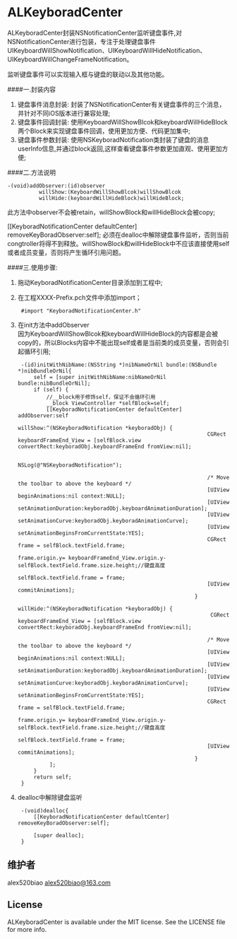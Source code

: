 # ALKeyboradCenter

ALKeyboradCenter封装NSNotificationCenter监听键盘事件,对NSNotificationCenter进行包装，专注于处理键盘事件UIKeyboardWillShowNotification、UIKeyboardWillHideNotification、UIKeyboardWillChangeFrameNotification。 

监听键盘事件可以实现输入框与键盘的联动以及其他功能。

####一.封装内容
1. 键盘事件消息封装: 封装了NSNotificationCenter有关键盘事件的三个消息，并针对不同iOS版本进行兼容处理;
2. 键盘事件回调封装: 使用KeyboardWillShowBlcok和keyboardWillHideBlock两个Block来实现键盘事件回调，使用更加方便、代码更加集中;
3. 键盘事件参数封装: 使用NSKeyboradNotification类封装了键盘的消息userInfo信息,并通过block返回,这样查看键盘事件参数更加直观、使用更加方便;

####二.方法说明  

    -(void)addObserver:(id)observer 
              willShow:(KeyboardWillShowBlcok)willShowBlcok 
              willHide:(keyboardWillHideBlock)willHideBlock;
此方法中observer不会被retain，willShowBlock和willHideBlock会被copy;  

[[KeyboradNotificationCenter defaultCenter] removeKeyBoradObserver:self];
必须在dealloc中解除键盘事件监听，否则当前congtroller将得不到释放。willShowBlock和willHideBlock中不应该直接使用self或者成员变量，否则将产生循环引用问题。

####三.使用步骤:
1. 拖动KeyboradNotificationCenter目录添加到工程中;   
2. 在工程XXXX-Prefix.pch文件中添加import； 

    	#import "KeyboradNotificationCenter.h"
    
3. 在init方法中addObserver  
因为KeyboardWillShowBlcok和keyboardWillHideBlock的内容都是会被copy的，所以Blocks内容中不能出现self或者是当前类的成员变量，否则会引起循环引用;  

	    -(id)initWithNibName:(NSString *)nibNameOrNil bundle:(NSBundle *)nibBundleOrNil{
	        self = [super initWithNibName:nibNameOrNil bundle:nibBundleOrNil];
	        if (self) {
	            //__block用于修饰self，保证不会循环引用
	            __block ViewController *selfBlock=self;
	            [[KeyboradNotificationCenter defaultCenter] addObserver:self
	                                                           willShow:^(NSKeyboradNotification *keyboradObj) {
	                                                               CGRect keyboardFrameEnd_View = [selfBlock.view convertRect:keyboradObj.keyboardFrameEnd fromView:nil];
	                                                               
	                                                               NSLog(@"NSKeyboradNotification");
	                                                               
	                                                               /* Move the toolbar to above the keyboard */
	                                                               [UIView beginAnimations:nil context:NULL];
	                                                               [UIView setAnimationDuration:keyboradObj.keyboardAnimationDuration];
	                                                               [UIView setAnimationCurve:keyboradObj.keyboradAnimationCurve];
	                                                               [UIView setAnimationBeginsFromCurrentState:YES];
	                                                               CGRect frame = selfBlock.textField.frame;
	                                                               frame.origin.y= keyboardFrameEnd_View.origin.y-selfBlock.textField.frame.size.height;//键盘高度
	                                                               selfBlock.textField.frame = frame;
	                                                               [UIView commitAnimations];
	                                                           }
	                                                           willHide:^(NSKeyboradNotification *keyboradObj) {
	                                                                CGRect keyboardFrameEnd_View = [selfBlock.view convertRect:keyboradObj.keyboardFrameEnd fromView:nil];
	                                                               
	                                                               /* Move the toolbar to above the keyboard */
	                                                               [UIView beginAnimations:nil context:NULL];
	                                                               [UIView setAnimationDuration:keyboradObj.keyboardAnimationDuration];
	                                                               [UIView setAnimationCurve:keyboradObj.keyboradAnimationCurve];
	                                                               [UIView setAnimationBeginsFromCurrentState:YES];
	                                                               CGRect frame = selfBlock.textField.frame;
	                                                               frame.origin.y= keyboardFrameEnd_View.origin.y-selfBlock.textField.frame.size.height;//键盘高度
	                                                               selfBlock.textField.frame = frame;
	                                                               [UIView commitAnimations];
	                                                           }
	             ];
	        }
	        return self;
	    }  

4. dealloc中解除键盘监听  
        
        -(void)dealloc{
            [[KeyboradNotificationCenter defaultCenter] removeKeyBoradObserver:self];
            
            [super dealloc];
        }
        

## 维护者

alex520biao <alex520biao@163.com>

## License

ALKeyboradCenter is available under the MIT license. See the LICENSE file for more info.
